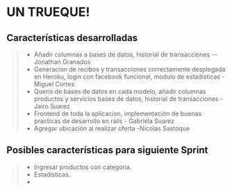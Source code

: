 UN TRUEQUE!
===================


Características desarrolladas
-------------
> - Añadir columnas a bases de datos, historial de transacciones -- Jonathan Granados
> - Generacion de recibos y transacciones correctamente desplegada en Heroku, login con facebook funcional, modulo de estadisticas  - Miguel Cortes
> - Queris de bases de datos en cada modelo, añadir columnas productos y servicios bases de datos, historial de transacciones  - Jairo Suarez
> - Frontend de toda la aplicacion, implementación de buenas practicas de desarrollo en rails - Gabriela Suarez
> - Agregar ubicación al realizar oferta -Nicolas Sastoque

Posibles características para siguiente Sprint
-------------
> - Ingresar productos con categoria.
> - Estadisticas.
> - 
